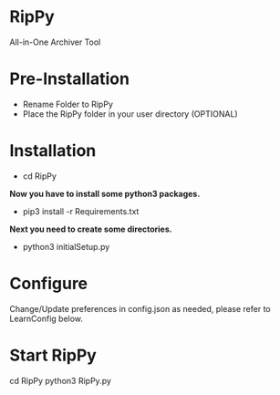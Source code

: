# RipPy
All-in-One Archiver Tool

# Pre-Installation
* Rename Folder to RipPy
* Place the RipPy folder in your user directory (OPTIONAL)

# Installation
* cd RipPy

**Now you have to install some python3 packages.**
* pip3 install -r Requirements.txt

**Next you need to create some directories.**

* python3 initialSetup.py

# Configure
Change/Update preferences in config.json as needed, please refer to LearnConfig below.

# Start RipPy
cd RipPy 
python3 RipPy.py
